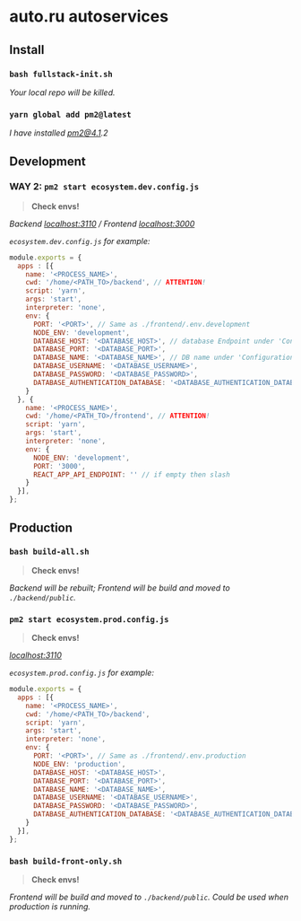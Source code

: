 # auto.ru autoservices

## Install

### `bash fullstack-init.sh`

_Your local repo will be killed._

### `yarn global add pm2@latest`

_I have installed pm2@4.1.2_

## Development

### WAY 2: `pm2 start ecosystem.dev.config.js`

> **Check envs!**

_Backend [localhost:3110](http://localhost:3110) / Frontend [localhost:3000](http://localhost:3000)_

_`ecosystem.dev.config.js` for example:_
```js
module.exports = {
  apps : [{
    name: '<PROCESS_NAME>',
    cwd: '/home/<PATH_TO>/backend', // ATTENTION!
    script: 'yarn',
    args: 'start',
    interpreter: 'none',
    env: {
      PORT: '<PORT>', // Same as ./frontend/.env.development
      NODE_ENV: 'development',
      DATABASE_HOST: '<DATABASE_HOST>', // database Endpoint under 'Connectivity & Security' tab
      DATABASE_PORT: '<DATABASE_PORT>',
      DATABASE_NAME: '<DATABASE_NAME>', // DB name under 'Configuration' tab
      DATABASE_USERNAME: '<DATABASE_USERNAME>',
      DATABASE_PASSWORD: '<DATABASE_PASSWORD>',
      DATABASE_AUTHENTICATION_DATABASE: '<DATABASE_AUTHENTICATION_DATABASE>'
    }
  }, {
    name: '<PROCESS_NAME>',
    cwd: '/home/<PATH_TO>/frontend', // ATTENTION!
    script: 'yarn',
    args: 'start',
    interpreter: 'none',
    env: {
      NODE_ENV: 'development',
      PORT: '3000',
      REACT_APP_API_ENDPOINT: '' // if empty then slash
    }
  }],
};
```

## Production

### `bash build-all.sh`

> **Check envs!**

_Backend will be rebuilt; Frontend will be build and moved to `./backend/public`._

### `pm2 start ecosystem.prod.config.js`

> **Check envs!**

_[localhost:3110](http://localhost:3110)_

_`ecosystem.prod.config.js` for example:_
```js
module.exports = {
  apps : [{
    name: '<PROCESS_NAME>',
    cwd: '/home/<PATH_TO>/backend',
    script: 'yarn',
    args: 'start',
    interpreter: 'none',
    env: {
      PORT: '<PORT>', // Same as ./frontend/.env.production
      NODE_ENV: 'production',
      DATABASE_HOST: '<DATABASE_HOST>',
      DATABASE_PORT: '<DATABASE_PORT>',
      DATABASE_NAME: '<DATABASE_NAME>',
      DATABASE_USERNAME: '<DATABASE_USERNAME>',
      DATABASE_PASSWORD: '<DATABASE_PASSWORD>',
      DATABASE_AUTHENTICATION_DATABASE: '<DATABASE_AUTHENTICATION_DATABASE>'
    }
  }],
};
```

### `bash build-front-only.sh`

> **Check envs!**

_Frontend will be build and moved to `./backend/public`. Could be used when production is running._
